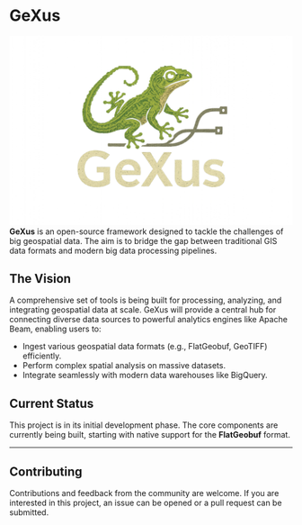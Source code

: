 # GeXus

[![GeXus Logo](IMG/LOGO1.png)](https://github.com/ghonim0007/GeoNexus)
**GeXus** is an open-source framework designed to tackle the challenges of big geospatial data. The aim is to bridge the gap between traditional GIS data formats and modern big data processing pipelines.

## The Vision

A comprehensive set of tools is being built for processing, analyzing, and integrating geospatial data at scale. GeXus will provide a central hub for connecting diverse data sources to powerful analytics engines like Apache Beam, enabling users to:

  * Ingest various geospatial data formats (e.g., FlatGeobuf, GeoTIFF) efficiently.
  * Perform complex spatial analysis on massive datasets.
  * Integrate seamlessly with modern data warehouses like BigQuery.

## Current Status

This project is in its initial development phase. The core components are currently being built, starting with native support for the **FlatGeobuf** format.

-----

## Contributing

Contributions and feedback from the community are welcome. If you are interested in this project, an issue can be opened or a pull request can be submitted.
